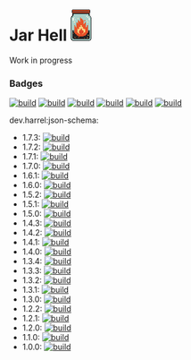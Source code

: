 # Jar Hell ![jarhell](web/static/jarhell.png)

Work in progress

### Badges

[![build](https://jarhell.harrel.dev/api/v1/badges/size/dev.harrel:json-schema)](https://jarhell.harrel.dev/packages/dev.harrel:json-schema)
[![build](https://jarhell.harrel.dev/api/v1/badges/total_size/dev.harrel:json-schema)](https://jarhell.harrel.dev/packages/dev.harrel:json-schema)
[![build](https://jarhell.harrel.dev/api/v1/badges/bytecode/dev.harrel:json-schema)](https://jarhell.harrel.dev/packages/dev.harrel:json-schema)
[![build](https://jarhell.harrel.dev/api/v1/badges/effective_bytecode/dev.harrel:json-schema)](https://jarhell.harrel.dev/packages/dev.harrel:json-schema)
[![build](https://jarhell.harrel.dev/api/v1/badges/dependencies/dev.harrel:json-schema)](https://jarhell.harrel.dev/packages/dev.harrel:json-schema)
[![build](https://jarhell.harrel.dev/api/v1/badges/optional_dependencies/dev.harrel:json-schema)](https://jarhell.harrel.dev/packages/dev.harrel:json-schema)

dev.harrel:json-schema:
- 1.7.3: [![build](https://jarhell.harrel.dev/api/v1/badges/total_size/dev.harrel:json-schema:1.7.3)](https://jarhell.harrel.dev/packages/dev.harrel:json-schema:1.7.3)
- 1.7.2: [![build](https://jarhell.harrel.dev/api/v1/badges/total_size/dev.harrel:json-schema:1.7.2)](https://jarhell.harrel.dev/packages/dev.harrel:json-schema:1.7.2)
- 1.7.1: [![build](https://jarhell.harrel.dev/api/v1/badges/total_size/dev.harrel:json-schema:1.7.1)](https://jarhell.harrel.dev/packages/dev.harrel:json-schema:1.7.1)
- 1.7.0: [![build](https://jarhell.harrel.dev/api/v1/badges/total_size/dev.harrel:json-schema:1.7.0)](https://jarhell.harrel.dev/packages/dev.harrel:json-schema:1.7.0)
- 1.6.1: [![build](https://jarhell.harrel.dev/api/v1/badges/total_size/dev.harrel:json-schema:1.6.1)](https://jarhell.harrel.dev/packages/dev.harrel:json-schema:1.6.1)
- 1.6.0: [![build](https://jarhell.harrel.dev/api/v1/badges/total_size/dev.harrel:json-schema:1.6.0)](https://jarhell.harrel.dev/packages/dev.harrel:json-schema:1.6.0)
- 1.5.2: [![build](https://jarhell.harrel.dev/api/v1/badges/total_size/dev.harrel:json-schema:1.5.2)](https://jarhell.harrel.dev/packages/dev.harrel:json-schema:1.5.2)
- 1.5.1: [![build](https://jarhell.harrel.dev/api/v1/badges/total_size/dev.harrel:json-schema:1.5.1)](https://jarhell.harrel.dev/packages/dev.harrel:json-schema:1.5.1)
- 1.5.0: [![build](https://jarhell.harrel.dev/api/v1/badges/total_size/dev.harrel:json-schema:1.5.0)](https://jarhell.harrel.dev/packages/dev.harrel:json-schema:1.5.0)
- 1.4.3: [![build](https://jarhell.harrel.dev/api/v1/badges/total_size/dev.harrel:json-schema:1.4.3)](https://jarhell.harrel.dev/packages/dev.harrel:json-schema:1.4.3)
- 1.4.2: [![build](https://jarhell.harrel.dev/api/v1/badges/total_size/dev.harrel:json-schema:1.4.2)](https://jarhell.harrel.dev/packages/dev.harrel:json-schema:1.4.2)
- 1.4.1: [![build](https://jarhell.harrel.dev/api/v1/badges/total_size/dev.harrel:json-schema:1.4.1)](https://jarhell.harrel.dev/packages/dev.harrel:json-schema:1.4.1)
- 1.4.0: [![build](https://jarhell.harrel.dev/api/v1/badges/total_size/dev.harrel:json-schema:1.4.0)](https://jarhell.harrel.dev/packages/dev.harrel:json-schema:1.4.0)
- 1.3.4: [![build](https://jarhell.harrel.dev/api/v1/badges/total_size/dev.harrel:json-schema:1.3.4)](https://jarhell.harrel.dev/packages/dev.harrel:json-schema:1.3.4)
- 1.3.3: [![build](https://jarhell.harrel.dev/api/v1/badges/total_size/dev.harrel:json-schema:1.3.3)](https://jarhell.harrel.dev/packages/dev.harrel:json-schema:1.3.3)
- 1.3.2: [![build](https://jarhell.harrel.dev/api/v1/badges/total_size/dev.harrel:json-schema:1.3.2)](https://jarhell.harrel.dev/packages/dev.harrel:json-schema:1.3.2)
- 1.3.1: [![build](https://jarhell.harrel.dev/api/v1/badges/total_size/dev.harrel:json-schema:1.3.1)](https://jarhell.harrel.dev/packages/dev.harrel:json-schema:1.3.1)
- 1.3.0: [![build](https://jarhell.harrel.dev/api/v1/badges/total_size/dev.harrel:json-schema:1.3.0)](https://jarhell.harrel.dev/packages/dev.harrel:json-schema:1.3.0)
- 1.2.2: [![build](https://jarhell.harrel.dev/api/v1/badges/total_size/dev.harrel:json-schema:1.2.2)](https://jarhell.harrel.dev/packages/dev.harrel:json-schema:1.2.2)
- 1.2.1: [![build](https://jarhell.harrel.dev/api/v1/badges/total_size/dev.harrel:json-schema:1.2.1)](https://jarhell.harrel.dev/packages/dev.harrel:json-schema:1.2.1)
- 1.2.0: [![build](https://jarhell.harrel.dev/api/v1/badges/total_size/dev.harrel:json-schema:1.2.0)](https://jarhell.harrel.dev/packages/dev.harrel:json-schema:1.2.0)
- 1.1.0: [![build](https://jarhell.harrel.dev/api/v1/badges/total_size/dev.harrel:json-schema:1.1.0)](https://jarhell.harrel.dev/packages/dev.harrel:json-schema:1.1.0)
- 1.0.0: [![build](https://jarhell.harrel.dev/api/v1/badges/total_size/dev.harrel:json-schema:1.0.0)](https://jarhell.harrel.dev/packages/dev.harrel:json-schema:1.0.0)

